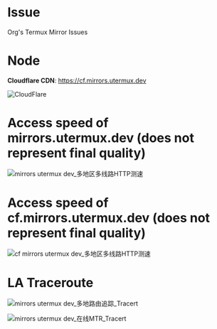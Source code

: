 # Issue
Org's Termux Mirror Issues

# Node

**Cloudflare CDN**: https://cf.mirrors.utermux.dev  

![CloudFlare](https://avatars.githubusercontent.com/u/314135?s=100&v=4)

# Access speed of mirrors.utermux.dev (does not represent final quality)

![mirrors utermux dev_多地区多线路HTTP测速](https://user-images.githubusercontent.com/57583560/173998697-00981bc3-8e90-429f-8254-75ebc195a48f.png)


# Access speed of cf.mirrors.utermux.dev (does not represent final quality)

![cf mirrors utermux dev_多地区多线路HTTP测速](https://user-images.githubusercontent.com/57583560/173998797-b299e1cd-632b-4433-bf9d-040f6bc26545.png)

# LA Traceroute

![mirrors utermux dev_多地路由追踪_Tracert](https://user-images.githubusercontent.com/57583560/173998944-962112db-1fc3-44b7-9d18-3f39aae6c6b9.png)

![mirrors utermux dev_在线MTR_Tracert](https://user-images.githubusercontent.com/57583560/173999037-71b88213-fc74-4dd7-82e4-7d1ee77b8750.png)


